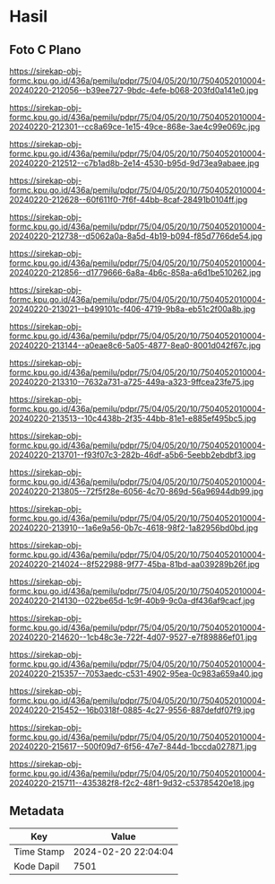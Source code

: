 # Hasil

## Foto C Plano

https://sirekap-obj-formc.kpu.go.id/436a/pemilu/pdpr/75/04/05/20/10/7504052010004-20240220-212056--b39ee727-9bdc-4efe-b068-203fd0a141e0.jpg

https://sirekap-obj-formc.kpu.go.id/436a/pemilu/pdpr/75/04/05/20/10/7504052010004-20240220-212301--cc8a69ce-1e15-49ce-868e-3ae4c99e069c.jpg

https://sirekap-obj-formc.kpu.go.id/436a/pemilu/pdpr/75/04/05/20/10/7504052010004-20240220-212512--c7b1ad8b-2e14-4530-b95d-9d73ea9abaee.jpg

https://sirekap-obj-formc.kpu.go.id/436a/pemilu/pdpr/75/04/05/20/10/7504052010004-20240220-212628--60f611f0-7f6f-44bb-8caf-28491b0104ff.jpg

https://sirekap-obj-formc.kpu.go.id/436a/pemilu/pdpr/75/04/05/20/10/7504052010004-20240220-212738--d5062a0a-8a5d-4b19-b094-f85d7766de54.jpg

https://sirekap-obj-formc.kpu.go.id/436a/pemilu/pdpr/75/04/05/20/10/7504052010004-20240220-212856--d1779666-6a8a-4b6c-858a-a6d1be510262.jpg

https://sirekap-obj-formc.kpu.go.id/436a/pemilu/pdpr/75/04/05/20/10/7504052010004-20240220-213021--b499101c-f406-4719-9b8a-eb51c2f00a8b.jpg

https://sirekap-obj-formc.kpu.go.id/436a/pemilu/pdpr/75/04/05/20/10/7504052010004-20240220-213144--a0eae8c6-5a05-4877-8ea0-8001d042f67c.jpg

https://sirekap-obj-formc.kpu.go.id/436a/pemilu/pdpr/75/04/05/20/10/7504052010004-20240220-213310--7632a731-a725-449a-a323-9ffcea23fe75.jpg

https://sirekap-obj-formc.kpu.go.id/436a/pemilu/pdpr/75/04/05/20/10/7504052010004-20240220-213513--10c4438b-2f35-44bb-81e1-e885ef495bc5.jpg

https://sirekap-obj-formc.kpu.go.id/436a/pemilu/pdpr/75/04/05/20/10/7504052010004-20240220-213701--f93f07c3-282b-46df-a5b6-5eebb2ebdbf3.jpg

https://sirekap-obj-formc.kpu.go.id/436a/pemilu/pdpr/75/04/05/20/10/7504052010004-20240220-213805--72f5f28e-6056-4c70-869d-56a96944db99.jpg

https://sirekap-obj-formc.kpu.go.id/436a/pemilu/pdpr/75/04/05/20/10/7504052010004-20240220-213910--1a6e9a56-0b7c-4618-98f2-1a82956bd0bd.jpg

https://sirekap-obj-formc.kpu.go.id/436a/pemilu/pdpr/75/04/05/20/10/7504052010004-20240220-214024--8f522988-9f77-45ba-81bd-aa039289b26f.jpg

https://sirekap-obj-formc.kpu.go.id/436a/pemilu/pdpr/75/04/05/20/10/7504052010004-20240220-214130--022be65d-1c9f-40b9-9c0a-df436af9cacf.jpg

https://sirekap-obj-formc.kpu.go.id/436a/pemilu/pdpr/75/04/05/20/10/7504052010004-20240220-214620--1cb48c3e-722f-4d07-9527-e7f89886ef01.jpg

https://sirekap-obj-formc.kpu.go.id/436a/pemilu/pdpr/75/04/05/20/10/7504052010004-20240220-215357--7053aedc-c531-4902-95ea-0c983a659a40.jpg

https://sirekap-obj-formc.kpu.go.id/436a/pemilu/pdpr/75/04/05/20/10/7504052010004-20240220-215452--16b0318f-0885-4c27-9556-887defdf07f9.jpg

https://sirekap-obj-formc.kpu.go.id/436a/pemilu/pdpr/75/04/05/20/10/7504052010004-20240220-215617--500f09d7-6f56-47e7-844d-1bccda027871.jpg

https://sirekap-obj-formc.kpu.go.id/436a/pemilu/pdpr/75/04/05/20/10/7504052010004-20240220-215711--435382f8-f2c2-48f1-9d32-c53785420e18.jpg


## Metadata

| Key        | Value               |
| ---------- | ------------------- |
| Time Stamp | 2024-02-20 22:04:04 |
| Kode Dapil | 7501                |



